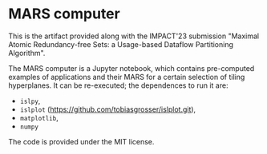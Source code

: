 # MARS computer

This is the artifact provided along with the IMPACT'23 submission
"Maximal Atomic Redundancy-free Sets: a Usage-based Dataflow Partitioning 
Algorithm".

The MARS computer is a Jupyter notebook, which contains pre-computed
examples of applications and their MARS for a certain selection of
tiling hyperplanes. It can be re-executed; the dependences to run it are:

* `islpy`,
* `islplot` (https://github.com/tobiasgrosser/islplot.git),
* `matplotlib`,
* `numpy`

The code is provided under the MIT license.
